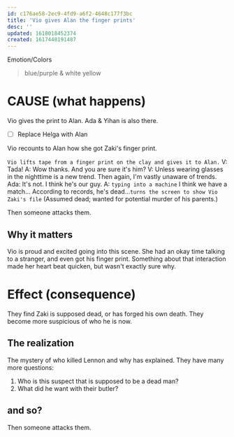 ```yaml
---
id: c176ae58-2ec9-4fd9-a6f2-4648c177f3bc
title: 'Vio gives Alan the finger prints'
desc: ''
updated: 1618018452374
created: 1617448191487
---
```

Emotion/Colors
> blue/purple & white yellow

# CAUSE (what happens)
Vio gives the print to Alan. Ada & Yihan is also there.

- [ ] Replace Helga with Alan

Vio recounts to Alan how she got Zaki's finger print.

`Vio lifts tape from a finger print on the clay and gives it to Alan.`
V: Tada!
A: Wow thanks. And you are sure it's him? 
V: Unless wearing glasses in the nighttime is a new trend. Then again, I'm vastly unaware of trends.
Ada: It's not. I think he's our guy.
A: `typing into a machine` I think we have a match...
According to records, he's dead...`turns the screen to show Vio Zaki's file`
(Assumed dead; wanted for potential murder of his parents.)

Then someone attacks them.

##  Why it matters
Vio is proud and excited going into this scene. She had an okay time talking to a stranger, and even got his finger print. Something about that interaction made her heart beat quicken, but wasn't exactly sure why.

# Effect (consequence)
They find Zaki is supposed dead, or has forged his own death. They become more suspicious of who he is now.

## The realization
The mystery of who killed Lennon and why has explained. They have many more questions:
1. Who is this suspect that is supposed to be a dead man?
2. What did he want with their butler?

## and so?

Then someone attacks them.